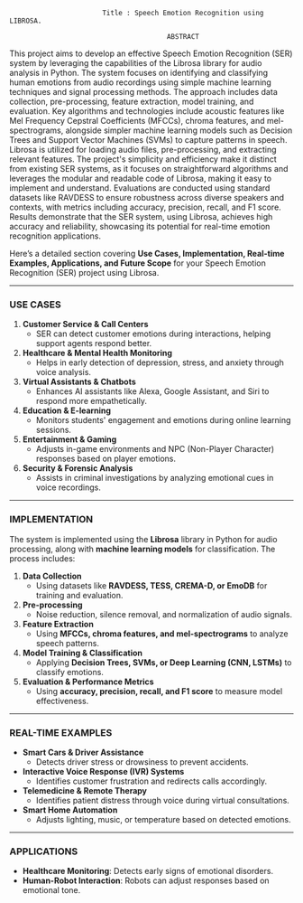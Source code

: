 
                           Title : Speech Emotion Recognition using LIBROSA.

                                           ABSTRACT
This project aims to develop an effective Speech Emotion Recognition (SER) system
by leveraging the capabilities of the Librosa library for audio analysis in Python. The
system focuses on identifying and classifying human emotions from audio recordings
using simple machine learning techniques and signal processing methods. The
approach includes data collection, pre-processing, feature extraction, model training,
and evaluation. Key algorithms and technologies include acoustic features like Mel
Frequency Cepstral Coefficients (MFCCs), chroma features, and mel-spectrograms,
alongside simpler machine learning models such as Decision Trees and Support Vector
Machines (SVMs) to capture patterns in speech. Librosa is utilized for loading audio
files, pre-processing, and extracting relevant features. The project's simplicity and
efficiency make it distinct from existing SER systems, as it focuses on straightforward
algorithms and leverages the modular and readable code of Librosa, making it  easy
to implement and understand. Evaluations are conducted using standard datasets like
RAVDESS to ensure robustness across diverse speakers and contexts, with metrics
including accuracy, precision, recall, and F1 score. Results demonstrate that the SER
system, using Librosa, achieves high accuracy and reliability, showcasing its potential
for real-time emotion recognition applications.

Here’s a detailed section covering **Use Cases, Implementation, Real-time Examples, Applications, and Future Scope** for your Speech Emotion Recognition (SER) project using Librosa.  

---

### **USE CASES**  
1. **Customer Service & Call Centers**  
   - SER can detect customer emotions during interactions, helping support agents respond better.  
2. **Healthcare & Mental Health Monitoring**  
   - Helps in early detection of depression, stress, and anxiety through voice analysis.  
3. **Virtual Assistants & Chatbots**  
   - Enhances AI assistants like Alexa, Google Assistant, and Siri to respond more empathetically.  
4. **Education & E-learning**  
   - Monitors students' engagement and emotions during online learning sessions.  
5. **Entertainment & Gaming**  
   - Adjusts in-game environments and NPC (Non-Player Character) responses based on player emotions.  
6. **Security & Forensic Analysis**  
   - Assists in criminal investigations by analyzing emotional cues in voice recordings.  

---

### **IMPLEMENTATION**  
The system is implemented using the **Librosa** library in Python for audio processing, along with **machine learning models** for classification. The process includes:  

1. **Data Collection**  
   - Using datasets like **RAVDESS, TESS, CREMA-D, or EmoDB** for training and evaluation.  
2. **Pre-processing**  
   - Noise reduction, silence removal, and normalization of audio signals.  
3. **Feature Extraction**  
   - Using **MFCCs, chroma features, and mel-spectrograms** to analyze speech patterns.  
4. **Model Training & Classification**  
   - Applying **Decision Trees, SVMs, or Deep Learning (CNN, LSTMs)** to classify emotions.  
5. **Evaluation & Performance Metrics**  
   - Using **accuracy, precision, recall, and F1 score** to measure model effectiveness.  

---

### **REAL-TIME EXAMPLES**  
- **Smart Cars & Driver Assistance**  
  - Detects driver stress or drowsiness to prevent accidents.  
- **Interactive Voice Response (IVR) Systems**  
  - Identifies customer frustration and redirects calls accordingly.  
- **Telemedicine & Remote Therapy**  
  - Identifies patient distress through voice during virtual consultations.  
- **Smart Home Automation**  
  - Adjusts lighting, music, or temperature based on detected emotions.  

---

### **APPLICATIONS**  
- **Healthcare Monitoring**: Detects early signs of emotional disorders.  
- **Human-Robot Interaction**: Robots can adjust responses based on emotional tone.  


